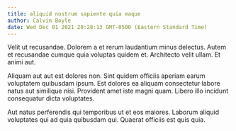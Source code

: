 ```yaml
---
title: aliquid nostrum sapiente quia eaque
author: Calvin Boyle
date: Wed Dec 01 2021 20:28:13 GMT-0500 (Eastern Standard Time)
---
```

Velit ut recusandae. Dolorem a et rerum laudantium minus delectus. Autem et recusandae cumque quia voluptas quidem et. Architecto velit ullam. Et animi aut.

 Aliquam aut aut est dolores non. Sint quidem officiis aperiam earum voluptatem quibusdam ipsum. Est dolores ea aliquam consectetur labore natus aut similique nisi. Provident amet iste magni quam. Libero illo incidunt consequatur dicta voluptates.

 Aut natus perferendis qui temporibus ut et eos maiores. Laborum aliquid voluptates qui ad quia quibusdam qui. Quaerat officiis est quis quia.